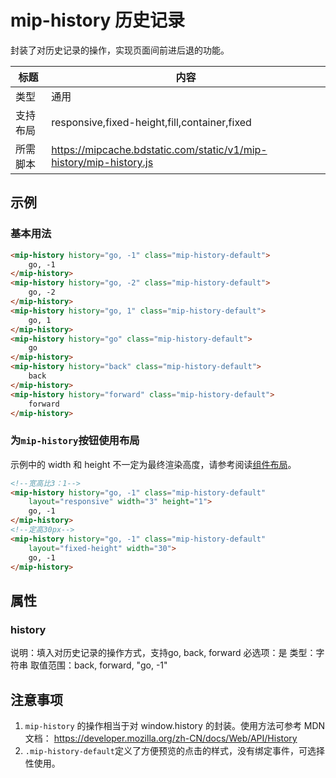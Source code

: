 # mip-history 历史记录

封装了对历史记录的操作，实现页面间前进后退的功能。

标题|内容
----|----
类型|通用
支持布局|responsive,fixed-height,fill,container,fixed
所需脚本|https://mipcache.bdstatic.com/static/v1/mip-history/mip-history.js

## 示例

### 基本用法
```html
<mip-history history="go, -1" class="mip-history-default">
	go, -1 
</mip-history>
<mip-history history="go, -2" class="mip-history-default">
	go, -2
</mip-history>
<mip-history history="go, 1" class="mip-history-default">
	go, 1
</mip-history>
<mip-history history="go" class="mip-history-default">
	go
</mip-history>
<mip-history history="back" class="mip-history-default">
	back
</mip-history>
<mip-history history="forward" class="mip-history-default">
	forward
</mip-history>
```

### 为`mip-history`按钮使用布局

示例中的 width 和 height 不一定为最终渲染高度，请参考阅读[组件布局](https://www.mipengine.org/doc/3-widget/11-widget-layout.html)。

```html
<!--宽高比3：1-->
<mip-history history="go, -1" class="mip-history-default" 
	layout="responsive" width="3" height="1">
	go, -1
</mip-history>
<!--定高30px-->
<mip-history history="go, -1" class="mip-history-default" 
	layout="fixed-height" width="30">
	go, -1
</mip-history>
```

## 属性

### history

说明：填入对历史记录的操作方式，支持go, back, forward
必选项：是
类型：字符串
取值范围：back, forward, "go, -1"

## 注意事项
1. `mip-history` 的操作相当于对 window.history 的封装。使用方法可参考 MDN 文档： https://developer.mozilla.org/zh-CN/docs/Web/API/History
2. `.mip-history-default`定义了方便预览的点击的样式，没有绑定事件，可选择性使用。
